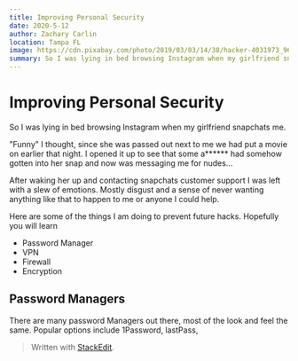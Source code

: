 ```yaml
---
title: Improving Personal Security
date: 2020-5-12
author: Zachary Carlin
location: Tampa FL
image: https://cdn.pixabay.com/photo/2019/03/03/14/38/hacker-4031973_960_720.jpg
summary: So I was lying in bed browsing Instagram when my girlfriend snapchats me. "Funny" I thought, since she was passed out next to me
---
```


# Improving Personal Security

So I was lying in bed browsing Instagram when my girlfriend snapchats me. 

"Funny" I thought, since she was passed out next to me we had put a movie on earlier that night.  I opened it up to see that some a****** had somehow gotten into her snap and now was messaging me for nudes... 

After waking her up and contacting snapchats customer support I was left with a slew of emotions. Mostly disgust and a sense of never wanting anything like that to happen to me or anyone I could help. 

Here are some of the things I am doing to prevent future hacks. Hopefully you will learn
- Password Manager
 - VPN
 - Firewall
- Encryption

## Password Managers
There are many password Managers out there, most of the look and feel the same. Popular options include 1Password, lastPass, 
> Written with [StackEdit](https://stackedit.io/).
